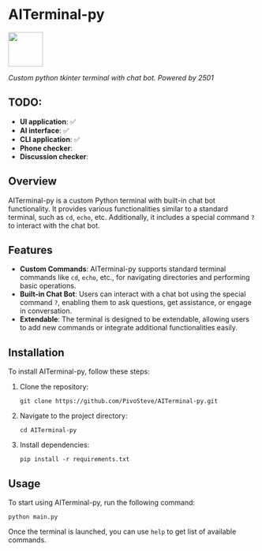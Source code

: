 # AITerminal-py

<img src="https://avatars.githubusercontent.com/u/112832151?" width="70" height="70">

_Custom python tkinter terminal with chat bot. Powered by 2501_

## TODO: 
- **UI application**: ✅
- **AI interface**: ✅
- **CLI application**: ✅
- **Phone checker**:
- **Discussion checker**: 

## Overview

AITerminal-py is a custom Python terminal with built-in chat bot functionality. It provides various functionalities similar to a standard terminal, such as `cd`, `echo`, etc. Additionally, it includes a special command `?` to interact with the chat bot.

## Features

- **Custom Commands**: AITerminal-py supports standard terminal commands like `cd`, `echo`, etc., for navigating directories and performing basic operations.
- **Built-in Chat Bot**: Users can interact with a chat bot using the special command `?`, enabling them to ask questions, get assistance, or engage in conversation.
- **Extendable**: The terminal is designed to be extendable, allowing users to add new commands or integrate additional functionalities easily.

## Installation

To install AITerminal-py, follow these steps:

1. Clone the repository:

   `git clone https://github.com/PivoSteve/AITerminal-py.git`


2. Navigate to the project directory:

   `cd AITerminal-py`

3. Install dependencies:

   `pip install -r requirements.txt`

## Usage

To start using AITerminal-py, run the following command:

`python main.py`

Once the terminal is launched, you can use `help` to get list of available commands.
